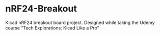 # nRF24-Breakout
Kicad nRF24 breakout board project. Designed while taking the Udemy course "Tech Explorations: Kicad Like a Pro" 